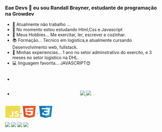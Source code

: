 ### Eae Devs 👋 eu sou Randall Brayner, estudante de programação na Growdev

- 🔭 Atualmente não trabalho ...
- 🌱 No momento estou estudando Html,Css e Javascript
- 🤔 Meus Hobbies... Me exercitar, ler, escrever e cozinhar.
- 📚 Formação... Tecnico em logistica,e atualmente cursando Desenvolvimento web, fullstack.
- 🧑‍ Minhas experiencias... 1 ano no setor adminstrativo do exercito, e 3 meses no setor logistico na DHL.
- 💻 linguagem favorita... JAVASCRIPT​😍​
- ##
- <div align="center">
  <a href="https://github.com/braynerrandall">
  <img height="165em" src="https://github-readme-stats.vercel.app/api?username=braynerrandall&show_icons=true&theme=dark&include_all_commits=true&count_private=true"/>
  <img height="165em" src="https://github-readme-stats.vercel.app/api/top-langs/?username=braynerrandall&layout=compact&langs_count=7&theme=dark"/>
</div>

  <div style="display: inline_block"><br>
  <img align="center" alt="Randall-Js" height="40" width="50" src="https://raw.githubusercontent.com/devicons/devicon/master/icons/javascript/javascript-plain.svg">
  <img align="center" alt="Randall-HTML" height="40" width="50" src="https://raw.githubusercontent.com/devicons/devicon/master/icons/html5/html5-original.svg">
  <img align="center" alt="Randall-CSS" height="40" width="50" src="https://raw.githubusercontent.com/devicons/devicon/master/icons/css3/css3-original.svg">
 
</div>
  <div> 
  
  <a href="https://www.instagram.com/brayner_randall/" target="_blank"><img src="https://img.shields.io/badge/-Instagram-%23E4405F?style=for-the-badge&logo=instagram&logoColor=white" target="_blank"></a>
 <a href="https://discord.com/channels/@me/997147699042332714" target="_blank"><img src="https://img.shields.io/badge/Discord-7289DA?style=for-the-badge&logo=discord&logoColor=white" target="_blank"></a>
    <a href = "mailto:randallfrontend@gmail.com"><img src="https://img.shields.io/badge/-Gmail-%23333?style=for-the-badge&logo=gmail&logoColor=white" target="_blank"></a>
  <a href="https://www.linkedin.com/in/randall-brayner-b6592220b/" target="_blank"><img src="https://img.shields.io/badge/-LinkedIn-%230077B5?style=for-the-badge&logo=linkedin&logoColor=white" target="_blank"></a> 
 
  
</div>
